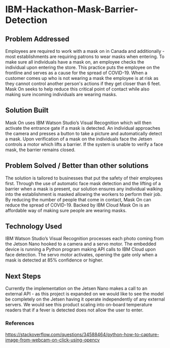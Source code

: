 # IBM-Hackathon-Mask-Barrier-Detection
## Problem Addressed
Employees are required to work with a mask on in Canada and additionally - most establishments are requiring patrons to wear masks when entering. To make sure all individuals have a mask on, an employee checks the individual upon entering the store. This practice puts the employee on the frontline and serves as a cause for the spread of COVID-19. When a customer comes up who is not wearing a mask the employee is at risk as they cannot control another person's actions if they get closer than 6 feet. Mask On seeks to help reduce this critical point of contact while also making sure incoming individuals are wearing masks.

## Solution Built
Mask On uses IBM Watson Studio’s Visual Recognition which will then activate the entrance gate if a mask is detected. An individual approaches the camera and presses a button to take a picture and automatically detect a mask. Upon verification of a mask on the individuals face the Jetsen controls a motor which lifts a barrier.  If the system is unable to verify a face mask, the barrier remains closed.  

## Problem Solved / Better than other solutions
The solution is tailored to businesses that put the safety of their employees first. Through the use of automatic face mask detection and the lifting of a barrier when a mask is present, our solution ensures any individual walking into the establishment is masked allowing the workers to perform their job. By reducing the number of people that come in contact, Mask On can reduce the spread of COVID-19. Backed by IBM Cloud Mask On is an affordable way of making sure people are wearing masks.

## Technology Used
IBM Watson Studio’s Visual Recognition processes each photo coming from the Jetson Nano hooked to a camera and a servo motor. The embedded device is running a Python program making API calls to IBM Cloud upon face detection. The servo motor activates, opening the gate only when a mask is detected at 85% confidence or higher.

## Next Steps
Currently the implementation on the Jetsen Nano makes a call to an external API - as this project is expanded on we would like to see the model be completely on the Jetsen having it operate independently of any external servers.
We would see this product scaling into on-board temperature readers that if a fever is detected does not allow the user to enter.  

### References
https://stackoverflow.com/questions/34588464/python-how-to-capture-image-from-webcam-on-click-using-opencv
